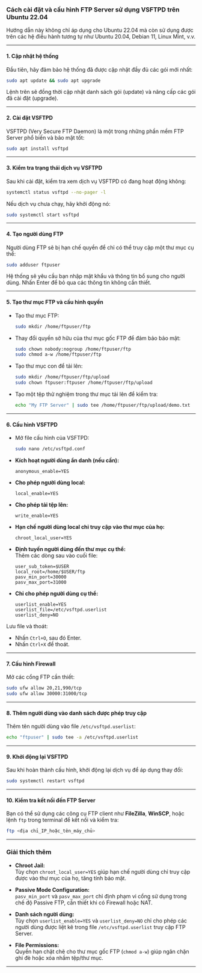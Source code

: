 ### Cách cài đặt và cấu hình FTP Server sử dụng VSFTPD trên Ubuntu 22.04  

Hướng dẫn này không chỉ áp dụng cho Ubuntu 22.04 mà còn sử dụng được trên các hệ điều hành tương tự như Ubuntu 20.04, Debian 11, Linux Mint, v.v.

---

#### **1. Cập nhật hệ thống**  
Đầu tiên, hãy đảm bảo hệ thống đã được cập nhật đầy đủ các gói mới nhất:  

```bash
sudo apt update && sudo apt upgrade
```

Lệnh trên sẽ đồng thời cập nhật danh sách gói (update) và nâng cấp các gói đã cài đặt (upgrade).

---

#### **2. Cài đặt VSFTPD**  
VSFTPD (Very Secure FTP Daemon) là một trong những phần mềm FTP Server phổ biến và bảo mật tốt:  

```bash
sudo apt install vsftpd
```

---

#### **3. Kiểm tra trạng thái dịch vụ VSFTPD**  
Sau khi cài đặt, kiểm tra xem dịch vụ VSFTPD có đang hoạt động không:  

```bash
systemctl status vsftpd --no-pager -l
```

Nếu dịch vụ chưa chạy, hãy khởi động nó:  

```bash
sudo systemctl start vsftpd
```

---

#### **4. Tạo người dùng FTP**  
Người dùng FTP sẽ bị hạn chế quyền để chỉ có thể truy cập một thư mục cụ thể:  

```bash
sudo adduser ftpuser
```

Hệ thống sẽ yêu cầu bạn nhập mật khẩu và thông tin bổ sung cho người dùng. Nhấn Enter để bỏ qua các thông tin không cần thiết.

---

#### **5. Tạo thư mục FTP và cấu hình quyền**  
- Tạo thư mục FTP:  
  ```bash
  sudo mkdir /home/ftpuser/ftp
  ```

- Thay đổi quyền sở hữu của thư mục gốc FTP để đảm bảo bảo mật:  
  ```bash
  sudo chown nobody:nogroup /home/ftpuser/ftp
  sudo chmod a-w /home/ftpuser/ftp
  ```

- Tạo thư mục con để tải lên:  
  ```bash
  sudo mkdir /home/ftpuser/ftp/upload
  sudo chown ftpuser:ftpuser /home/ftpuser/ftp/upload
  ```

- Tạo một tệp thử nghiệm trong thư mục tải lên để kiểm tra:  
  ```bash
  echo "My FTP Server" | sudo tee /home/ftpuser/ftp/upload/demo.txt
  ```

---

#### **6. Cấu hình VSFTPD**  
- Mở file cấu hình của VSFTPD:  
  ```bash
  sudo nano /etc/vsftpd.conf
  ```

- **Kích hoạt người dùng ẩn danh (nếu cần):**  
  ```plaintext
  anonymous_enable=YES
  ```

- **Cho phép người dùng local:**  
  ```plaintext
  local_enable=YES
  ```

- **Cho phép tải tệp lên:**  
  ```plaintext
  write_enable=YES
  ```

- **Hạn chế người dùng local chỉ truy cập vào thư mục của họ:**  
  ```plaintext
  chroot_local_user=YES
  ```

- **Định tuyến người dùng đến thư mục cụ thể:**  
  Thêm các dòng sau vào cuối file:  
  ```plaintext
  user_sub_token=$USER
  local_root=/home/$USER/ftp
  pasv_min_port=30000
  pasv_max_port=31000
  ```

- **Chỉ cho phép người dùng cụ thể:**  
  ```plaintext
  userlist_enable=YES
  userlist_file=/etc/vsftpd.userlist
  userlist_deny=NO
  ```

Lưu file và thoát:  
- Nhấn `Ctrl+O`, sau đó Enter.  
- Nhấn `Ctrl+X` để thoát.

---

#### **7. Cấu hình Firewall**  
Mở các cổng FTP cần thiết:  
```bash
sudo ufw allow 20,21,990/tcp
sudo ufw allow 30000:31000/tcp
```

---

#### **8. Thêm người dùng vào danh sách được phép truy cập**  
Thêm tên người dùng vào file `/etc/vsftpd.userlist`:  
```bash
echo "ftpuser" | sudo tee -a /etc/vsftpd.userlist
```

---

#### **9. Khởi động lại VSFTPD**  
Sau khi hoàn thành cấu hình, khởi động lại dịch vụ để áp dụng thay đổi:  
```bash
sudo systemctl restart vsftpd
```

---

#### **10. Kiểm tra kết nối đến FTP Server**  
Bạn có thể sử dụng các công cụ FTP client như **FileZilla**, **WinSCP**, hoặc lệnh `ftp` trong terminal để kết nối và kiểm tra:  

```bash
ftp <địa chỉ_IP_hoặc_tên_máy_chủ>
```

---

### **Giải thích thêm**  

- **Chroot Jail:**  
  Tùy chọn `chroot_local_user=YES` giúp hạn chế người dùng chỉ truy cập được vào thư mục của họ, tăng tính bảo mật.

- **Passive Mode Configuration:**  
  `pasv_min_port` và `pasv_max_port` chỉ định phạm vi cổng sử dụng trong chế độ Passive FTP, cần thiết khi có Firewall hoặc NAT.

- **Danh sách người dùng:**  
  Tùy chọn `userlist_enable=YES` và `userlist_deny=NO` chỉ cho phép các người dùng được liệt kê trong file `/etc/vsftpd.userlist` truy cập FTP Server.

- **File Permissions:**  
  Quyền hạn chặt chẽ cho thư mục gốc FTP (`chmod a-w`) giúp ngăn chặn ghi đè hoặc xóa nhầm tệp/thư mục.

---
